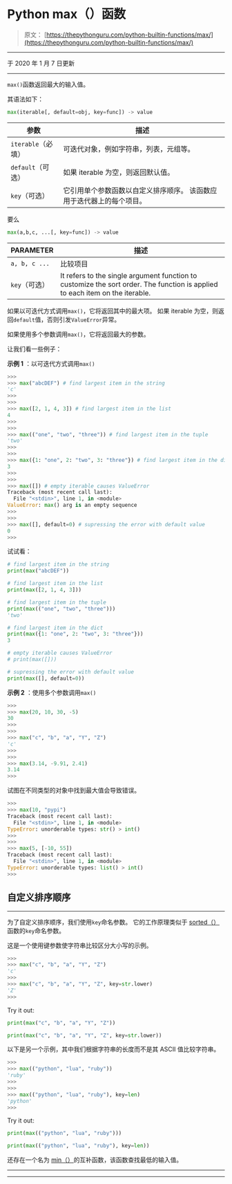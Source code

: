 # Python max（）函数

> 原文： [https://thepythonguru.com/python-builtin-functions/max/](https://thepythonguru.com/python-builtin-functions/max/)

* * *

于 2020 年 1 月 7 日更新

* * *

`max()`函数返回最大的输入值。

其语法如下：

```py
max(iterable[, default=obj, key=func]) -> value

```

| 参数 | 描述 |
| --- | --- |
| `iterable`（必填） | 可迭代对象，例如字符串，列表，元组等。 |
| `default`（可选） | 如果 iterable 为空，则返回默认值。 |
| `key`（可选） | 它引用单个参数函数以自定义排序顺序。 该函数应用于迭代器上的每个项目。 |

要么

```py
max(a,b,c, ...[, key=func]) -> value

```

| PARAMETER | 描述 |
| --- | --- |
| `a, b, c ...` | 比较项目 |
| `key`（可选） | It refers to the single argument function to customize the sort order. The function is applied to each item on the iterable. |

如果以可迭代方式调用`max()`，它将返回其中的最大项。 如果 iterable 为空，则返回`default`值，否则引发`ValueError`异常。

如果使用多个参数调用`max()`，它将返回最大的参数。

让我们看一些例子：

**示例 1** ：以可迭代方式调用`max()`

```py
>>> 
>>> max("abcDEF") # find largest item in the string
'c'
>>>
>>> 
>>> max([2, 1, 4, 3]) # find largest item in the list
4
>>> 
>>>
>>> max(("one", "two", "three")) # find largest item in the tuple
'two'
>>> 
>>> 
>>> max({1: "one", 2: "two", 3: "three"}) # find largest item in the dict
3
>>>
>>>
>>> max([]) # empty iterable causes ValueError
Traceback (most recent call last):
  File "<stdin>", line 1, in <module>
ValueError: max() arg is an empty sequence
>>> 
>>> 
>>> max([], default=0) # supressing the error with default value
0
>>>

```

试试看：

```py
# find largest item in the string
print(max("abcDEF")) 

# find largest item in the list
print(max([2, 1, 4, 3])) 

# find largest item in the tuple
print(max(("one", "two", "three"))) 
'two'

# find largest item in the dict
print(max({1: "one", 2: "two", 3: "three"})) 
3

# empty iterable causes ValueError
# print(max([])) 

# supressing the error with default value
print(max([], default=0)) 
```

**示例 2** ：使用多个参数调用`max()`

```py
>>> 
>>> max(20, 10, 30, -5) 
30
>>>
>>>
>>> max("c", "b", "a", "Y", "Z")
'c'
>>>
>>> 
>>> max(3.14, -9.91, 2.41)
3.14
>>>

```

试图在不同类型的对象中找到最大值会导致错误。

```py
>>> 
>>> max(10, "pypi")
Traceback (most recent call last):
  File "<stdin>", line 1, in <module>
TypeError: unorderable types: str() > int()
>>> 
>>>
>>> max(5, [-10, 55])
Traceback (most recent call last):
  File "<stdin>", line 1, in <module>
TypeError: unorderable types: list() > int()
>>>

```

## 自定义排序顺序

* * *

为了自定义排序顺序，我们使用`key`命名参数。 它的工作原理类似于 [sorted（）](/python-builtin-functions/sorted/)函数的`key`命名参数。

这是一个使用键参数使字符串比较区分大小写的示例。

```py
>>>
>>> max("c", "b", "a", "Y", "Z")
'c'
>>> 
>>> max("c", "b", "a", "Y", "Z", key=str.lower)
'Z'
>>>

```

Try it out:

```py
print(max("c", "b", "a", "Y", "Z"))

print(max("c", "b", "a", "Y", "Z", key=str.lower)) 
```

以下是另一个示例，其中我们根据字符串的长度而不是其 ASCII 值比较字符串。

```py
>>> 
>>> max(("python", "lua", "ruby"))
'ruby'
>>> 
>>> 
>>> max(("python", "lua", "ruby"), key=len)
'python'
>>>

```

Try it out:

```py
print(max(("python", "lua", "ruby")))

print(max(("python", "lua", "ruby"), key=len)) 
```

还存在一个名为 [min（）](/python-builtin-functions/min/)的互补函数，该函数查找最低的输入值。

* * *

* * *